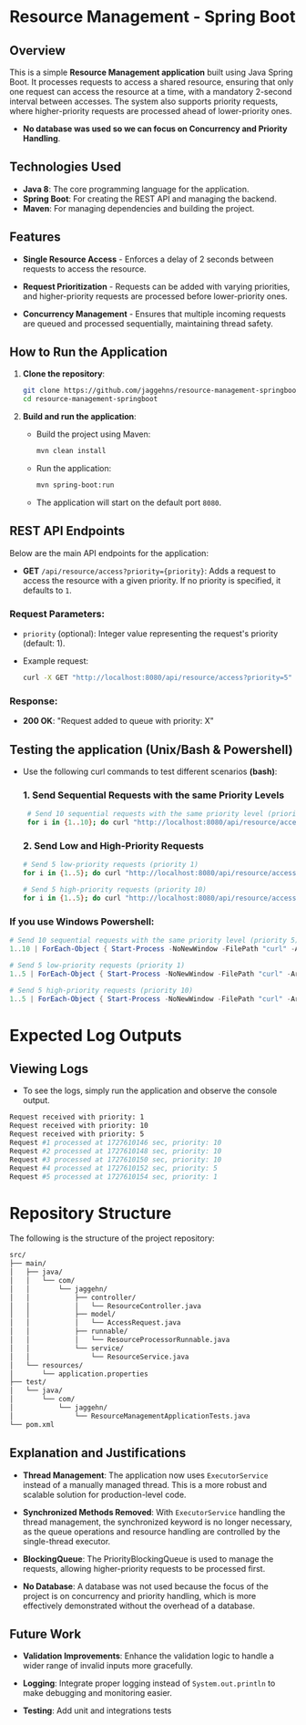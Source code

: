 # Resource Management - Spring Boot

## Overview

This is a simple **Resource Management application** built using Java Spring Boot. It processes requests to access a shared resource, ensuring that only one request can access the resource at a time, with a mandatory 2-second interval between accesses. The system also supports priority requests, where higher-priority requests are processed ahead of lower-priority ones. 

- **No database was used so we can focus on Concurrency and Priority Handling**.

## Technologies Used

- **Java 8**: The core programming language for the application.
- **Spring Boot**: For creating the REST API and managing the backend.
- **Maven**: For managing dependencies and building the project.

## Features

- **Single Resource Access** - Enforces a delay of 2 seconds between requests to access the resource.
  
- **Request Prioritization** - Requests can be added with varying priorities, and higher-priority requests are processed before lower-priority ones.
  
- **Concurrency Management** - Ensures that multiple incoming requests are queued and processed sequentially, maintaining thread safety.

## How to Run the Application

1. **Clone the repository**:
    ```bash
    git clone https://github.com/jaggehns/resource-management-springboot.git
    cd resource-management-springboot
    ```

2. **Build and run the application**:
    - Build the project using Maven:
        ```bash
        mvn clean install
        ```
        
    - Run the application:
        ```bash
        mvn spring-boot:run
        ```

   - The application will start on the default port `8080`.

## REST API Endpoints

Below are the main API endpoints for the application:

- **GET** `/api/resource/access?priority={priority}`: Adds a request to access the resource with a given priority. If no priority is specified, it defaults to `1`.

### Request Parameters:
- `priority` (optional): Integer value representing the request's priority (default: 1).
  
- Example request:
    ```bash
    curl -X GET "http://localhost:8080/api/resource/access?priority=5"
    ```
### Response:

- **200 OK**: "Request added to queue with priority: X"

## Testing the application (Unix/Bash & Powershell)

- Use the following curl commands to test different scenarios **(bash)**:

  ### 1. Send Sequential Requests with the same Priority Levels

  ```bash
   # Send 10 sequential requests with the same priority level (priority 5)
   for i in {1..10}; do curl "http://localhost:8080/api/resource/access?priority=5" & done
  ```

  ### 2. Send Low and High-Priority Requests

  ```bash
  # Send 5 low-priority requests (priority 1)
  for i in {1..5}; do curl "http://localhost:8080/api/resource/access?priority=1" & done

  # Send 5 high-priority requests (priority 10)
  for i in {1..5}; do curl "http://localhost:8080/api/resource/access?priority=10" & done
  ```

 ### If you use Windows Powershell:

 ```powershell
# Send 10 sequential requests with the same priority level (priority 5)
1..10 | ForEach-Object { Start-Process -NoNewWindow -FilePath "curl" -ArgumentList "http://localhost:8080/api/resource/access?priority=5" }
```

 ```powershell
# Send 5 low-priority requests (priority 1)
1..5 | ForEach-Object { Start-Process -NoNewWindow -FilePath "curl" -ArgumentList "http://localhost:8080/api/resource/access?priority=1" }

# Send 5 high-priority requests (priority 10)
1..5 | ForEach-Object { Start-Process -NoNewWindow -FilePath "curl" -ArgumentList "http://localhost:8080/api/resource/access?priority=10" }
```

# Expected Log Outputs

## Viewing Logs

- To see the logs, simply run the application and observe the console output.

```bash
Request received with priority: 1
Request received with priority: 10
Request received with priority: 5
Request #1 processed at 1727610146 sec, priority: 10
Request #2 processed at 1727610148 sec, priority: 10
Request #3 processed at 1727610150 sec, priority: 10
Request #4 processed at 1727610152 sec, priority: 5
Request #5 processed at 1727610154 sec, priority: 1
```
 
# Repository Structure

The following is the structure of the project repository:

```bash
src/
├── main/
│   ├── java/
│   │   └── com/
│   │       └── jaggehn/
│   │           ├── controller/
│   │           │   └── ResourceController.java
│   │           ├── model/
│   │           │   └── AccessRequest.java
│   │           ├── runnable/
│   │           │   └── ResourceProcessorRunnable.java
│   │           └── service/
│   │               └── ResourceService.java
│   └── resources/
│       └── application.properties
├── test/
│   └── java/
│       └── com/
│           └── jaggehn/
│               └── ResourceManagementApplicationTests.java
└── pom.xml
```
## Explanation and Justifications

- **Thread Management**: The application now uses `ExecutorService` instead of a manually managed thread. This is a more robust and scalable solution for production-level code.
  
- **Synchronized Methods Removed**: With `ExecutorService` handling the thread management, the synchronized keyword is no longer necessary, as the queue operations and resource handling are controlled by the single-thread executor.
  
- **BlockingQueue**: The PriorityBlockingQueue is used to manage the requests, allowing higher-priority requests to be processed first.

- **No Database**: A database was not used because the focus of the project is on concurrency and priority handling, which is more effectively demonstrated without the overhead of a database.


## Future Work

- **Validation Improvements**: Enhance the validation logic to handle a wider range of invalid inputs more gracefully.
  
- **Logging**: Integrate proper logging instead of `System.out.println` to make debugging and monitoring easier.

- **Testing**: Add unit and integrations tests
